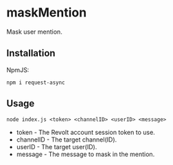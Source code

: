 # maskMention
Mask user mention.

## Installation
NpmJS:
```
npm i request-async
```

## Usage
```
node index.js <token> <channelID> <userID> <message>
```

- token - The Revolt account session token to use.
- channelID - The target channel(ID).
- userID - The target user(ID).
- message - The message to mask in the mention.